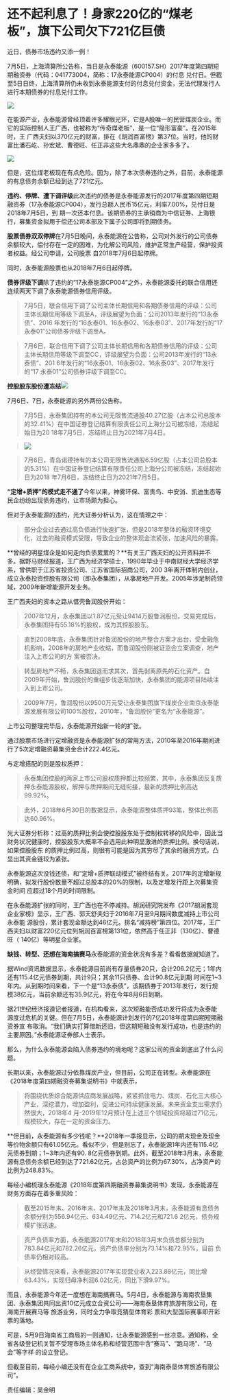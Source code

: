 # 还不起利息了！身家220亿的“煤老板”，旗下公司欠下721亿巨债

近日，债券市场违约又添一例！

7月5日，上海清算所公告称，当日是永泰能源（600157.SH）2017年度第四期短期融资券（代码：041773004，简称：17永泰能源CP004）的付息
兑付日。但截至5日日终，上海清算所仍未收到永泰能源支付的付息兑付资金，无法代理发行人进行本期债券的付息兑付工作。

![](http://n.sinaimg.cn/news/crawl/66/w550h316/20180708/M2Qw-hezpzwt3122833.jpg)

在能源产业，永泰能源曾经顶着许多耀眼光环，它是A股唯一的民营煤炭企业。而它的实际控制人王广西，也被称为“传奇煤老板”，是一位“隐形富豪”。在2015年时，王
广西夫妇以370亿元的财富，排在《胡润百富榜》第37位。当时，他的财富比潘石屹、孙宏斌、曹德旺、任正非这些大名鼎鼎的企业家多多了。

![](http://n.sinaimg.cn/news/crawl/698/w550h148/20180708/Yas9-hezpzwt3122881.jpg)

但是，这位煤老板现在有点危险。因为，除了本次债券违约之外，目前，永泰能源的有息债务余额已经到达了721亿元。

**违约、停牌、遭下调评级**此次违约的债券是永泰能源发行的2017年度第四期短期融资券（17永泰能源CP004），发行总额人民币15亿元，利率7.00%，兑付日是2018年7月5日，到
期一次还本付息。该期债券的主承销商为中信证券、上海银行，募集资金拟用于偿还公司本部及下属子公司即将到期债务。

**股票债券双双停牌**在7月5日晚间，永泰能源在公告称，公司对外发行的公司债券余额较大，偿付存在一定的困难，为化解公司风险，维护正常生产经营，保护投资者权益。经公司申请，公司股票
自2018年7月6日起停牌。

同时，永泰能源股票也从2018年7月6日起停牌。

**债券评级下调**除了违约的“17永泰能源CP004”之外，永泰能源委托的联合信用还连续两天下调了永泰能源债券信用评级。

> 7月5日，联合信用下调了公司主体长期信用和各期债券信用的评级：公司主体长期信用等级下调至A，评级展望为负面：公司2013年发行的“13永泰债”、2016
年发行的“16永泰01、16永泰02、16永泰03”、2017年发行的“17永泰01”公司债券评级下调至A。

>

> 7月6日，联合信用下调了公司主体长期信用和各期债券信用的评级：公司主体长期信用等级下调至CC，评级展望为负面：公司2013年发行的“13永泰债”、201
6年发行的“16永泰01、16永泰02、16永泰03”、2017年发行的“17 永泰01”公司债券评级下调至CC。

**控股股东股份遭冻结**![](http://n.sinaimg.cn/news/crawl/78/w550h328/20180708/vyWB-hezpzwt3122940.jpg)

7月6日、7日，永泰能源的另外两份公告称，

> 7月5日，永泰集团持有的本公司无限售流通股40.27亿股（占本公司总股本的32.41%）在中国证券登记结算有限责任公司上海分公司被冻结，冻结起始日为20
18年7月5日，冻结终止日为2021年7月4日。

>

> ![](http://n.sinaimg.cn/news/crawl/798/w550h248/20180708/as46-hezpzwt3123005.jpg)

>

> 7月6日，青岛诺德持有的本公司无限售流通股6.59亿股（占本公司总股本的5.31%）在中国证券登记结算有限责任公司上海分公司被冻结，冻结起始日为2018
年7月6日，冻结终止日为2021年7月5日。

**“定增+质押”的模式走不通了**今年以来，神雾环保、富贵鸟、中安消、凯迪生态等民企纷纷出现债务违约，让市场颇为担心。

但对于永泰能源的违约，光大证券分析认为，这在情理之中：

> 部分企业过去通过高负债进行快速扩张，但是2018年整体的融资环境变化，过去的融资模式受限，导致企业的整体现金流紧张，加速风险的暴露。

**曾经的明星煤企是如何走向负债累累的？**有关王广西夫妇的公开资料并不多。据野马财经报道，王广西为经济学硕士，1990年毕业于中南财经大学经济学系，曾供职于江苏省投资公司、江苏省国际招商公司，200
3年离开体制内创业，成立永泰投资控股有限公司（即永泰集团），从事房地产开发。2005年涉足制药领域，2009年新增能源开发业务。

王广西夫妇的资本之路从借壳鲁润股份开始：

> 2007年12月，永泰集团以1.87亿元受让9414万股鲁润股份。交易完成后，永泰集团持有55.18%的股权，成为其控股股东。

>

> 直到2008年底，永泰集团针对鲁润股份的地产整合方案才出台，受金融危机影响，2008年的房地产业收缩，而鲁润股份刚被证监会立案调查，地产注入上市公司的方
案被否决。

>

> 转型房地产不畅，永泰集团退而求其次，首先剥离原先的石化资产。自2009年开始，鲁润股份的重组步伐逐渐加快，永泰集团的能源项目陆续注入到上市公司。

>

> 2009年7月，鲁润股份以9500万元受让永泰集团旗下煤炭企业南京永泰能源发展有限公司100%股权，2010年，“鲁润股份”更名为“永泰能源”。

上市公司整理完毕后，永泰能源开始新一轮的扩张。

通过股票市场进行定增融资是永泰能源扩张的常用方法，2010年至2016年期间进行了5次定增融资募集资金合计222.4亿元。

与定增搭配的则是股权质押：

> 永泰集团控股的两家上市公司股权质押都比较频繁，其中，永泰集团反复质押永泰能源股权，解押与质押期间无缝衔接，最新的质押比例高达99.92%。

>

> 此外，2018年6月30日的数据显示，永泰能源整体质押93笔，整体比例高达60.96%。

光大证券分析称：过高的质押比例会使控股股东处于控制权转移的风险中，因此当财务状况健康时，控股股东大概率不会选用此种明显激进的质押比例。换句话说，如果控股股东
的质押比例过高，则很有可能是因为其穷尽了其余的融资方式，凸显出其资金链较为紧张。

永泰能源这次没钱还债，和“定增+质押联动模式”被终结有关。2017年的定增新规明确，拟发行股份数量不超过总股本的20%的限制，以及定增发行距上次募集资金时间
应超过18个月的时间限制。

在永泰能源扩张的同时，王广西也在不停减持。胡润研究院发布《2017胡润套现企业家榜》显示，王广西、郭天舒夫妇于2016年7月至9月期间数度减持上市公司永泰能
源股份，累计套现金额达到46亿元。排名“减持榜”第四位。2017年，王广西夫妇以财富220亿元位列胡润百富榜第131位，依然高于任正非（130亿）、曹德旺（
140亿）等明星企业家。

**缺钱、转型、还想在海南搞赛马**永泰能源的资金状况有多差？看看数据就知道了。

据Wind资讯数据显示，永泰能源目前尚有存量债券20只，合计206.2亿元；1年内还有115.4亿元债券到期，共计9只；其余11只债券、合计90.8亿元到期
时间在1~3年内。从到期时间来看，下一个是“13永泰债”，该期债券于2013年发行，发行规模38亿元，当前余额还有35.9亿元，将在今年8月6日到期。

据21世纪经济报道记者报道，在机构看来，这次短融能否成功发行将成为永泰能源度过危机的关键。但在7月5日，永泰能源计划发行的7亿2018年度第四期短期融资券宣
布取消。“我们确实打算借新还旧，但这期短融没有发行成功，也是违约的主要原因。”永泰能源证券部人士表示。

那么，为什么永泰能源会陷入债券违约的境地呢？这家公司的资金到底出了什么问题。

长期以来，永泰能源过分依靠煤炭产业，但目前，公司正在转型。永泰能源在《2018年度第四期融资券募集说明书》中就表示，

> 将围绕优质综合能源供应商发展战略，紧紧抓住电力、煤炭、石化三大核心产业，深挖潜力，增加盈利，促进公司持续健康发展。未来资金支出需求仍然很大，2018年4
月-2019年12月预计在上述三个领域投资将超过71亿元，规模较大，存在一定的资金压力。

**但目前，永泰能源有多少钱呢？**2018年一季报显示，公司的期末现金及现金等价物余额只有61.05亿元。看似不少，但是别忘了，永泰能源1年内还有115.4亿元债券到期；1~3年内还有90.
8亿元债券到期。此外，截至2018年3月末，永泰能源有息债务余额已经到达了721.62亿元，占总资产的比例为67.30%，占净资产的比例为248.83%。

每经小编梳理永泰能源《2018年度第四期融资券募集说明书》发现，永泰能源在财务方面存在着多重风险：

> 截至2015年末、2016年末、2017年末及2018年3月末，永泰能源有息债务余额分别为556.94亿元、634.49亿元、714.2亿元和721.6
2亿元，债务规模扩张迅速。

>

> 资产负债率方面，永泰能源2017年末和2018年3月末负债总额分别为783.84亿元和782.26亿元，资产负债率分别为73.14%和72.95%，目前
负债率仍相对较高。

>

> 从经营情况来看，永泰能源2017年实现营业收入223.88亿元，同比增63.43%，实现归母净利润6.02亿元，同比下滑9.97%。

而且，永泰能源今年还一度想在海南搞赛马。5月4日，永泰能源与海南农垦集团、永泰集团共同出资10亿元成立合资公司——海南泰垦体育旅游有限公司，在海南开展赛马等
旅游业务，同时全力争取竞猜型体育彩 票和大型国际赛事即开彩 票的落地。

可是，5月9日海南省工商局的一则通知，让永泰能源感到一丝凉意。通知称，全省各级登记机关暂不受理市场主体名称和经营范围中含“赛马”、“跑马场”、“马会”等字样
的设立登记。

但截至目前，每经小编还没有在企业工商系统中，查到“海南泰垦体育旅游有限公司”。

责任编辑：吴金明

